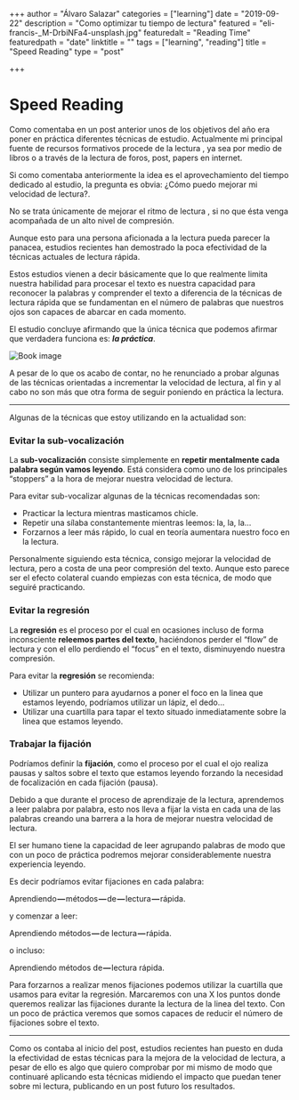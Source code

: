 +++
author = "Álvaro Salazar"
categories = ["learning"]
date = "2019-09-22"
description = "Como optimizar tu tiempo de lectura"
featured = "eli-francis-_M-DrbiNFa4-unsplash.jpg"
featuredalt = "Reading Time"
featuredpath = "date"
linktitle = ""
tags = ["learning", "reading"]
title = "Speed Reading"
type = "post"

+++

# **Speed Reading**

Como comentaba en un post anterior unos de los objetivos del año era poner en práctica diferentes técnicas de estudio. Actualmente mi principal fuente de recursos formativos procede de la lectura , ya sea por medio de libros o a través de la lectura de foros, post, papers en internet.

Si como comentaba anteriormente la idea es el aprovechamiento del tiempo dedicado al estudio, la pregunta es obvia: ¿Cómo puedo mejorar mi velocidad de lectura?.

No se trata únicamente de mejorar el ritmo de lectura , si no que ésta venga acompañada de un alto nivel de compresión.

Aunque esto para una persona aficionada a la lectura pueda parecer la panacea, estudios recientes han demostrado la poca efectividad de la técnicas actuales de lectura rápida.

 Estos estudios vienen a decir básicamente que lo que realmente limita nuestra habilidad para procesar el texto es nuestra capacidad para reconocer la palabras y comprender el texto a diferencia de la técnicas de lectura rápida que se fundamentan en el número de palabras que nuestros ojos son capaces de abarcar en cada momento.

El estudio concluye afirmando que la única técnica que podemos afirmar que verdadera funciona es: **_la práctica_**.


![Book image](../images/ben-white-1zA_mC846yU-unsplash.jpg)


A pesar de lo que os acabo de contar, no he renunciado a probar algunas de las técnicas orientadas a incrementar la velocidad de lectura, al fin y al cabo no son más que otra forma de seguir poniendo en práctica la lectura.

---

Algunas de la técnicas que estoy utilizando en la actualidad son:

### **Evitar la sub-vocalización**

La **sub-vocalización** consiste simplemente en **repetir mentalmente cada palabra según vamos leyendo**. Está considera como uno de los principales “stoppers” a la hora de mejorar nuestra velocidad de lectura.

Para evitar sub-vocalizar algunas de la técnicas recomendadas son:


*   Practicar la lectura mientras masticamos chicle.
*   Repetir una sílaba constantemente mientras leemos: la, la, la…
*   Forzarnos a leer más rápido, lo cual en teoría aumentara nuestro foco en la lectura.


Personalmente siguiendo esta técnica, consigo mejorar la velocidad de lectura, pero a costa de una peor compresión del texto. Aunque esto parece ser el efecto colateral cuando empiezas con esta técnica, de modo que seguiré practicando.


### **Evitar la regresión**

La **regresión** es el proceso por el cual en ocasiones incluso de forma inconsciente **releemos partes del texto**, haciéndonos perder el “flow” de lectura y con el ello perdiendo el “focus” en el texto, disminuyendo nuestra compresión.

Para evitar la **regresión** se recomienda:



*   Utilizar un puntero para ayudarnos a poner el foco en la linea que estamos leyendo, podríamos utilizar un lápiz, el dedo…
*   Utilizar una cuartilla para tapar el texto situado inmediatamente sobre la linea que estamos leyendo.


### **Trabajar la fijación**

Podríamos definir la **fijación**, como el proceso por el cual el ojo realiza pausas y saltos sobre el texto que estamos leyendo forzando la necesidad de focalización en cada fijación (pausa).

Debido a que durante el proceso de aprendizaje de la lectura, aprendemos a leer palabra por palabra, esto nos lleva a fijar la vista en cada una de las palabras creando una barrera a la hora de mejorar nuestra velocidad de lectura.

El ser humano tiene la capacidad de leer agrupando palabras de modo que con un poco de práctica podremos mejorar considerablemente nuestra experiencia leyendo.

Es decir podríamos evitar fijaciones en cada palabra:

Aprendiendo **—** métodos **—** de **—** lectura **—** rápida.

y comenzar a leer:

Aprendiendo métodos **—** de lectura **—** rápida.

o incluso:

Aprendiendo métodos de **—** lectura rápida.

Para forzarnos a realizar menos fijaciones podemos utilizar la cuartilla que usamos para evitar la regresión. Marcaremos con una X los puntos donde queremos realizar las fijaciones durante la lectura de la linea del texto. Con un poco de práctica veremos que somos capaces de reducir el número de fijaciones sobre el texto.

---

Como os contaba al inicio del post, estudios recientes han puesto en duda la efectividad de estas técnicas para la mejora de la velocidad de lectura, a pesar de ello es algo que quiero comprobar por mi mismo de modo que continuaré aplicando esta técnicas midiendo el impacto que puedan tener sobre mi lectura, publicando en un post futuro los resultados.
